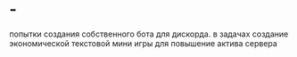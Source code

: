 # -
попытки создания собственного бота для дискорда. в задачах создание экономической текстовой мини игры для повышение актива сервера
